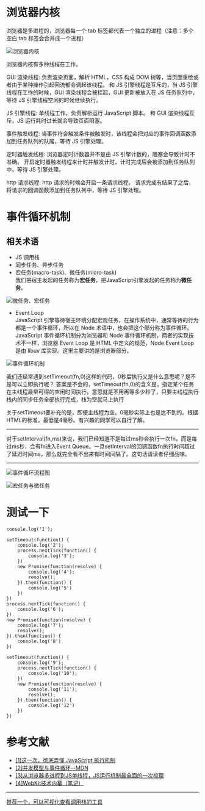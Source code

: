 # 浏览器内核

浏览器是多进程的，浏览器每一个 tab 标签都代表一个独立的进程（注意：多个空白 tab 标签会合并成一个进程）

![浏览器内核](/images/2019-04-29-22-55-01.png)

浏览器内核有多种线程在工作。

GUI 渲染线程:
负责渲染页面，解析 HTML，CSS 构成 DOM 树等，当页面重绘或者由于某种操作引起回流都会调起该线程。
和 JS 引擎线程是互斥的，当 JS 引擎线程在工作的时候，GUI 渲染线程会被挂起，GUI 更新被放入在 JS 任务队列中，等待 JS 引擎线程空闲的时候继续执行。

JS 引擎线程:
单线程工作，负责解析运行 JavaScript 脚本。
和 GUI 渲染线程互斥，JS 运行耗时过长就会导致页面阻塞。

事件触发线程:
当事件符合触发条件被触发时，该线程会把对应的事件回调函数添加到任务队列的队尾，等待 JS 引擎处理。

定时器触发线程:
浏览器定时计数器并不是由 JS 引擎计数的，阻塞会导致计时不准确。
开启定时器触发线程来计时并触发计时，计时完成后会被添加到任务队列中，等待 JS 引擎处理。


http 请求线程:
http 请求的时候会开启一条请求线程。
请求完成有结果了之后，将请求的回调函数添加到任务队列中，等待 JS 引擎处理。


# 事件循环机制
## 相关术语
* JS 调用栈
* 同步任务、异步任务
* 宏任务(macro-task)、微任务(micro-task)    
我们把宿主发起的任务称为**宏任务**，把JavaScript引擎发起的任务称为**微任务**。     

![微任务、宏任务](/images/2019-04-29-12-00-09.png)


* Event Loop    
JavaScript 引擎等待宿主环境分配宏观任务，在操作系统中，通常等待的行为都是一个事件循环，所以在 Node 术语中，也会把这个部分称为事件循环。       
JavaScript 事件循环机制分为浏览器和 Node 事件循环机制，两者的实现技术不一样，浏览器 Event Loop 是 HTML 中定义的规范，Node Event Loop 是由 libuv 库实现。这里主要讲的是浏览器部分。

![事件循环机制](/images/2019-04-29-11-02-45.png)

我们还经常遇到setTimeout(fn,0)这样的代码，0秒后执行又是什么意思呢？是不是可以立即执行呢？
答案是不会的，setTimeout(fn,0)的含义是，指定某个任务在主线程最早可得的空闲时间执行，意思就是不用再等多少秒了，只要主线程执行栈内的同步任务全部执行完成，栈为空就马上执行


关于setTimeout要补充的是，即便主线程为空，0毫秒实际上也是达不到的。根据HTML的标准，最低是4毫秒。有兴趣的同学可以自行了解。


---

对于setInterval(fn,ms)来说，我们已经知道不是每过ms秒会执行一次fn，而是每过ms秒，会有fn进入Event Queue。一旦setInterval的回调函数fn执行时间超过了延迟时间ms，那么就完全看不出来有时间间隔了。这句话请读者仔细品味。

---





![事件循环流程图](/images/2019-04-29-11-04-17.png)    



![宏任务与微任务](/images/2019-04-29-13-55-18.png)



# 测试一下
```
console.log('1');

setTimeout(function() {
    console.log('2');
    process.nextTick(function() {
        console.log('3');
    })
    new Promise(function(resolve) {
        console.log('4');
        resolve();
    }).then(function() {
        console.log('5')
    })
})
process.nextTick(function() {
    console.log('6');
})
new Promise(function(resolve) {
    console.log('7');
    resolve();
}).then(function() {
    console.log('8')
})

setTimeout(function() {
    console.log('9');
    process.nextTick(function() {
        console.log('10');
    })
    new Promise(function(resolve) {
        console.log('11');
        resolve();
    }).then(function() {
        console.log('12')
    })
})
```



# 参考文献
* [[1]这一次，彻底弄懂 JavaScript 执行机制](https://juejin.im/post/59e85eebf265da430d571f89)     
* [[2]并发模型与事件循环--MDN](https://developer.mozilla.org/zh-CN/docs/Web/JavaScript/EventLoop)
* [[3]从浏览器多进程到JS单线程，JS运行机制最全面的一次梳理](https://segmentfault.com/a/1190000012925872)  
* [[4]WebKit技术内幕（笔记）](https://www.qdfuns.com/article/13600/c129c507ab974b74362c341809561e73.html)



---

[推荐一个，可以可视化查看调用栈的工具](http://latentflip.com/loupe/?)